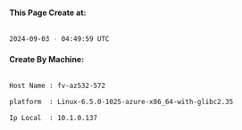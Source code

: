 
   
#### This Page Create at:

```bash

2024-09-03 - 04:49:59 UTC

```

#### Create By Machine:

```bash

Host Name : fv-az532-572

platform  : Linux-6.5.0-1025-azure-x86_64-with-glibc2.35

Ip Local  : 10.1.0.137

```

